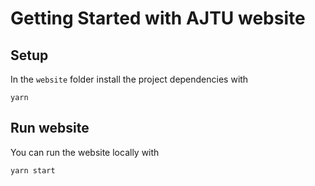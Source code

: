 # Getting Started with AJTU website

## Setup

In the `website` folder install the project dependencies with

```
yarn
```

## Run website

You can run the website locally with

```
yarn start
```
